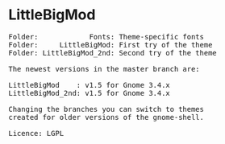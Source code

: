 LittleBigMod
============
<pre>
Folder:            Fonts: Theme-specific fonts
Folder:     LittleBigMod: First try of the theme
Folder: LittleBigMod_2nd: Second try of the theme

The newest versions in the master branch are:

LittleBigMod    : v1.5 for Gnome 3.4.x
LittleBigMod_2nd: v1.5 for Gnome 3.4.x

Changing the branches you can switch to themes 
created for older versions of the gnome-shell.

Licence: LGPL
</pre>
